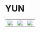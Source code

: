 # YUN

<table><tr>
<td><img src="out\butterfly_100000_0_trails.gif" border=0></td>
<td><img src="out\butterfly_100000_background_0.gif"	border=0></td>
<td><img src="out\butterfly_100000_foreground_0.gif"	border=0></td>
</tr></table>
